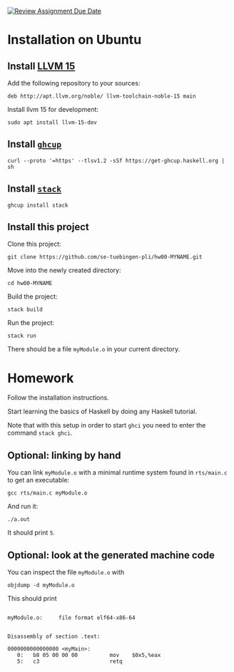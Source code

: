 [![Review Assignment Due Date](https://classroom.github.com/assets/deadline-readme-button-22041afd0340ce965d47ae6ef1cefeee28c7c493a6346c4f15d667ab976d596c.svg)](https://classroom.github.com/a/WlviRTrS)
# Installation on Ubuntu

## Install [LLVM 15](https://apt.llvm.org/)

Add the following repository to your sources:

```
deb http://apt.llvm.org/noble/ llvm-toolchain-noble-15 main
```

Install llvm 15 for development:

```
sudo apt install llvm-15-dev
```

## Install [`ghcup`](https://www.haskell.org/ghcup/)

```
curl --proto '=https' --tlsv1.2 -sSf https://get-ghcup.haskell.org | sh
```

## Install [`stack`](https://docs.haskellstack.org/en/stable/README/)

```
ghcup install stack
```

## Install this project

Clone this project:

```
git clone https://github.com/se-tuebingen-pli/hw00-MYNAME.git
```

Move into the newly created directory:

```
cd hw00-MYNAME
```

Build the project:

```
stack build
```

Run the project:

```
stack run
```

There should be a file `myModule.o` in your current directory.

# Homework

Follow the installation instructions.

Start learning the basics of Haskell by doing any Haskell tutorial.

Note that with this setup in order to start `ghci` you need to enter the command `stack ghci`.

## Optional: linking by hand

You can link `myModule.o` with a minimal runtime system found in `rts/main.c` to get an executable:

```
gcc rts/main.c myModule.o
```

And run it:

```
./a.out
```

It should print `5`.

## Optional: look at the generated machine code

You can inspect the file `myModule.o` with

```
objdump -d myModule.o
```

This should print

```

myModule.o:     file format elf64-x86-64


Disassembly of section .text:

0000000000000000 <myMain>:
   0:	b8 05 00 00 00       	mov    $0x5,%eax
   5:	c3                   	retq
```

